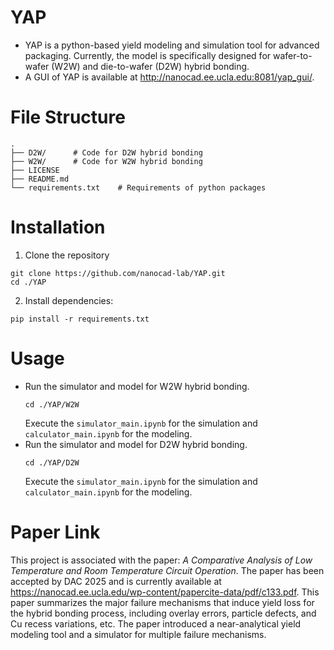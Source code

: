 # YAP
- YAP is a python-based yield modeling and simulation tool for advanced packaging. Currently, the model is specifically designed for wafer-to-wafer (W2W) and die-to-wafer (D2W) hybrid bonding.
- A GUI of YAP is available at http://nanocad.ee.ucla.edu:8081/yap_gui/.
# File Structure
```
.
├── D2W/      # Code for D2W hybrid bonding
├── W2W/      # Code for W2W hybrid bonding
├── LICENSE
├── README.md
└── requirements.txt    # Requirements of python packages
```

# Installation
1. Clone the repository
```
git clone https://github.com/nanocad-lab/YAP.git
cd ./YAP
```
2. Install dependencies:
```
pip install -r requirements.txt
```

# Usage
- Run the simulator and model for W2W hybrid bonding.
  ```
  cd ./YAP/W2W
  ```
  Execute the `simulator_main.ipynb` for the simulation and `calculator_main.ipynb` for the modeling.
- Run the simulator and model for D2W hybrid bonding.
  ```
  cd ./YAP/D2W
  ```
  Execute the `simulator_main.ipynb` for the simulation and `calculator_main.ipynb` for the modeling.


# Paper Link
This project is associated with the paper: _A Comparative Analysis of Low Temperature and Room Temperature Circuit Operation_. The paper has been accepted by DAC 2025 and is currently available at https://nanocad.ee.ucla.edu/wp-content/papercite-data/pdf/c133.pdf. This paper summarizes the major failure mechanisms that induce yield loss for the hybrid bonding process, including overlay errors, particle defects, and Cu recess variations, etc. The paper introduced a near-analytical yield modeling tool and a simulator for multiple failure mechanisms.
